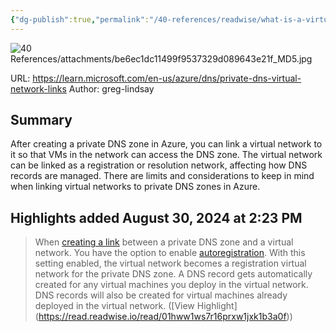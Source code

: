 ```yaml
---
{"dg-publish":true,"permalink":"/40-references/readwise/what-is-a-virtual-network-link-subresource-of-azure-dns-private-zones/","tags":["rw/articles"]}
---
```


![40 References/attachments/be6ec1dc11499f9537329d089643e21f_MD5.jpg](/img/user/40%20References/attachments/be6ec1dc11499f9537329d089643e21f_MD5.jpg)
  
URL: https://learn.microsoft.com/en-us/azure/dns/private-dns-virtual-network-links
Author: greg-lindsay

## Summary

After creating a private DNS zone in Azure, you can link a virtual network to it so that VMs in the network can access the DNS zone. The virtual network can be linked as a registration or resolution network, affecting how DNS records are managed. There are limits and considerations to keep in mind when linking virtual networks to private DNS zones in Azure.

## Highlights added August 30, 2024 at 2:23 PM
>When [creating a link](https://learn.microsoft.com/en-us/azure/dns/private-dns-virtual-network-links/private-dns-getstarted-portal#link-the-virtual-network) between a private DNS zone and a virtual network. You have the option to enable [autoregistration](https://learn.microsoft.com/en-us/azure/dns/private-dns-virtual-network-links/private-dns-autoregistration). With this setting enabled, the virtual network becomes a registration virtual network for the private DNS zone. A DNS record gets automatically created for any virtual machines you deploy in the virtual network. DNS records will also be created for virtual machines already deployed in the virtual network. ([View Highlight] (https://read.readwise.io/read/01hww1ws7r16prxw1jxk1b3a0f))


